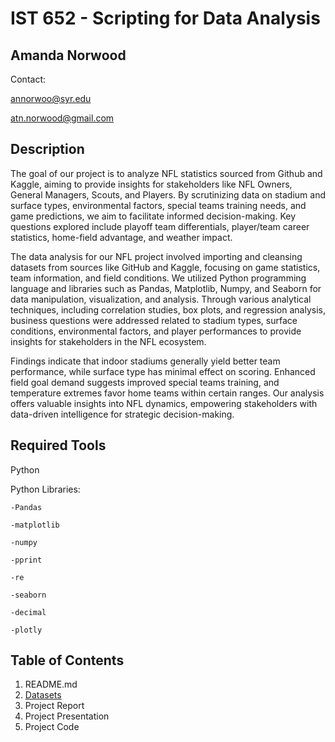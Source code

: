 # IST 652 - Scripting for Data Analysis

## Amanda Norwood
Contact:

annorwoo@syr.edu

atn.norwood@gmail.com

## Description
The goal of our project is to analyze NFL statistics sourced from Github and Kaggle, aiming to provide insights for stakeholders like NFL Owners, General Managers, Scouts, and Players. By scrutinizing data on stadium and surface types, environmental factors, special teams training needs, and game predictions, we aim to facilitate informed decision-making. Key questions explored include playoff team differentials, player/team career statistics, home-field advantage, and weather impact. 

The data analysis for our NFL project involved importing and cleansing datasets from sources like GitHub and Kaggle, focusing on game statistics, team information, and field conditions. We utilized Python programming language and libraries such as Pandas, Matplotlib, Numpy, and Seaborn for data manipulation, visualization, and analysis. Through various analytical techniques, including correlation studies, box plots, and regression analysis, business questions were addressed related to stadium types, surface conditions, environmental factors, and player performances to provide insights for stakeholders in the NFL ecosystem.

Findings indicate that indoor stadiums generally yield better team performance, while surface type has minimal effect on scoring. Enhanced field goal demand suggests improved special teams training, and temperature extremes favor home teams within certain ranges. Our analysis offers valuable insights into NFL dynamics, empowering stakeholders with data-driven intelligence for strategic decision-making.

## Required Tools

Python

Python Libraries:
    
    -Pandas
    
    -matplotlib
    
    -numpy
    
    -pprint
    
    -re
    
    -seaborn
    
    -decimal
    
    -plotly

## Table of Contents

1. README.md
2. [Datasets](https://github.com/a-n7/Applied-Data-Science-Portfolio/tree/main/Projects/IST%20652%20-%20Scripting%20for%20Data%20Analysis/Datasets)
3. Project Report
4. Project Presentation
5. Project Code
